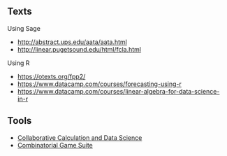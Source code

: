 ## Texts

Using Sage

* http://abstract.ups.edu/aata/aata.html
* http://linear.pugetsound.edu/html/fcla.html

Using R

* https://otexts.org/fpp2/
* https://www.datacamp.com/courses/forecasting-using-r
* https://www.datacamp.com/courses/linear-algebra-for-data-science-in-r

## Tools

* [Collaborative Calculation and Data Science](https://cocalc.com)
* [Combinatorial Game Suite](http://cgsuite.sourceforge.net/)
